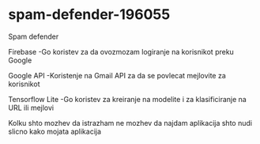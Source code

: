 # spam-defender-196055
Spam defender

Firebase
-Go koristev za da ovozmozam logiranje na korisnikot preku Google

Google API
-Koristenje na Gmail API za da se povlecat mejlovite za korisnikot

Tensorflow Lite
-Go koristev za kreiranje na modelite i za klasificiranje na URL ili mejlovi


Kolku shto mozhev da istrazham ne mozhev da najdam aplikacija shto nudi slicno kako mojata aplikacija
